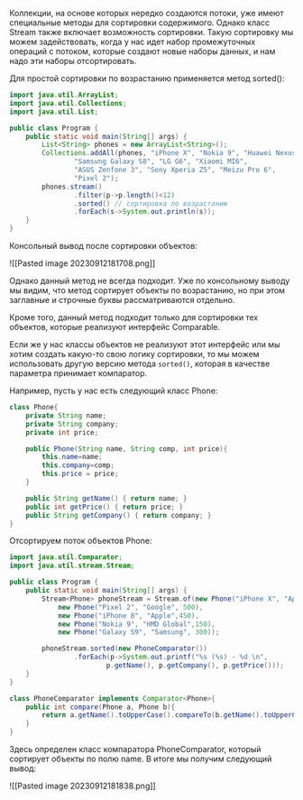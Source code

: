 Коллекции, на основе которых нередко создаются потоки, уже имеют специальные методы для сортировки содержимого. Однако класс Stream также включает возможность сортировки. Такую сортировку мы можем задействовать, когда у нас идет набор промежуточных операций с потоком, которые создают новые наборы данных, и нам надо эти наборы отсортировать.

Для простой сортировки по возрастанию применяется метод sorted():

```Java
import java.util.ArrayList;
import java.util.Collections;
import java.util.List;

public class Program {
    public static void main(String[] args) {
        List<String> phones = new ArrayList<String>();
        Collections.addAll(phones, "iPhone X", "Nokia 9", "Huawei Nexus 6P",
                "Samsung Galaxy S8", "LG G6", "Xiaomi MI6",
                "ASUS Zenfone 3", "Sony Xperia Z5", "Meizu Pro 6",
                "Pixel 2");
        phones.stream()
                .filter(p->p.length()<12)
                .sorted() // сортировка по возрастанию
                .forEach(s->System.out.println(s));
    }
}
```

Консольный вывод после сортировки объектов:

![[Pasted image 20230912181708.png]]

Однако данный метод не всегда подходит. Уже по консольному выводу мы видим, что метод сортирует объекты по возрастанию, но при этом заглавные и строчные буквы рассматриваются отдельно.

Кроме того, данный метод подходит только для сортировки тех объектов, которые реализуют интерфейс Comparable.

Если же у нас классы объектов не реализуют этот интерфейс или мы хотим создать какую-то свою логику сортировки, то мы можем использовать другую версию метода `sorted()`, которая в качестве параметра принимает компаратор.

Например, пусть у нас есть следующий класс Phone:

```Java
class Phone{
    private String name;
    private String company;
    private int price;

    public Phone(String name, String comp, int price){
        this.name=name;
        this.company=comp;
        this.price = price;
    }

    public String getName() { return name; }
    public int getPrice() { return price; }
    public String getCompany() { return company; }
}
```

Отсортируем поток объектов Phone:

```Java
import java.util.Comparator;
import java.util.stream.Stream;

public class Program {
    public static void main(String[] args) {
        Stream<Phone> phoneStream = Stream.of(new Phone("iPhone X", "Apple", 600),
            new Phone("Pixel 2", "Google", 500),
            new Phone("iPhone 8", "Apple",450),
            new Phone("Nokia 9", "HMD Global",150),
            new Phone("Galaxy S9", "Samsung", 300));

        phoneStream.sorted(new PhoneComparator())
                .forEach(p->System.out.printf("%s (%s) - %d \n",
                        p.getName(), p.getCompany(), p.getPrice()));
    }
}

class PhoneComparator implements Comparator<Phone>{
    public int compare(Phone a, Phone b){
        return a.getName().toUpperCase().compareTo(b.getName().toUpperCase());
	}
}
```

Здесь определен класс компаратора PhoneComparator, который сортирует объекты по полю name. В итоге мы получим следующий вывод:

![[Pasted image 20230912181838.png]]

